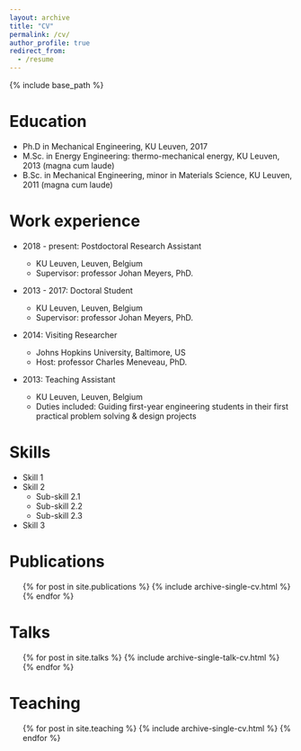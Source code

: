 ```yaml
---
layout: archive
title: "CV"
permalink: /cv/
author_profile: true
redirect_from:
  - /resume
---
```


{% include base_path %}

Education
======
* Ph.D in Mechanical Engineering, KU Leuven, 2017
* M.Sc. in Energy Engineering: thermo-mechanical energy, KU Leuven, 2013 (magna cum laude)
* B.Sc. in Mechanical Engineering, minor in Materials Science, KU Leuven, 2011 (magna cum laude)

Work experience
======
* 2018 - present: Postdoctoral Research Assistant
  * KU Leuven, Leuven, Belgium
  * Supervisor: professor Johan Meyers, PhD.

* 2013 - 2017: Doctoral Student
  * KU Leuven, Leuven, Belgium
  * Supervisor: professor Johan Meyers, PhD.

* 2014: Visiting Researcher
  * Johns Hopkins University, Baltimore, US
  * Host: professor Charles Meneveau, PhD.

* 2013: Teaching Assistant
  * KU Leuven, Leuven, Belgium
  * Duties included: Guiding first-year engineering students in their first practical problem solving & design projects
  
Skills
======
* Skill 1
* Skill 2
  * Sub-skill 2.1
  * Sub-skill 2.2
  * Sub-skill 2.3
* Skill 3

Publications
======
  <ul>{% for post in site.publications %}
    {% include archive-single-cv.html %}
  {% endfor %}</ul>
  
Talks
======
  <ul>{% for post in site.talks %}
    {% include archive-single-talk-cv.html %}
  {% endfor %}</ul>
  
Teaching
======
  <ul>{% for post in site.teaching %}
    {% include archive-single-cv.html %}
  {% endfor %}</ul>
  
